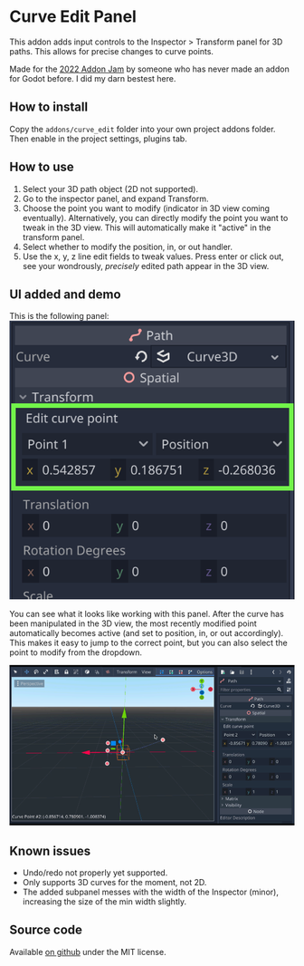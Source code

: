 # Curve Edit Panel

This addon adds input controls to the Inspector > Transform panel for 3D paths. This allows for precise changes to curve points.

Made for the [2022 Addon Jam](https://itch.io/jam/godot-addons-jam-1) by someone who has never made an addon for Godot before. I did my darn bestest here.

## How to install

Copy the `addons/curve_edit` folder into your own project addons folder. Then enable in the project settings, plugins tab.

## How to use

1. Select your 3D path object (2D not supported).
2. Go to the inspector panel, and expand Transform.
3. Choose the point you want to modify (indicator in 3D view coming eventually). Alternatively, you can directly modify the point you want to tweak in the 3D view. This will automatically make it "active" in the transform panel.
4. Select whether to modify the position, in, or out handler.
5. Use the x, y, z line edit fields to tweak values. Press enter or click out, see your wondrously, *precisely* edited path appear in the 3D view.

## UI added and demo

This is the following panel:
![UI screenshot](/ui_visual.png?raw=true)

You can see what it looks like working with this panel. After the curve has been manipulated in the 3D view, the most recently modified point automatically becomes active (and set to position, in, or out accordingly). This makes it easy to jump to the correct point, but you can also select the point to modify from the dropdown.

![UI demo](/ui_demo.gif?raw=true)

## Known issues

- Undo/redo not properly yet supported.
- Only supports 3D curves for the moment, not 2D.
- The added subpanel messes with the width of the Inspector (minor), increasing the size of the min width slightly.

## Source code

Available [on github](https://github.com/TheDuckCow/godot-curve-edit) under the MIT license.
